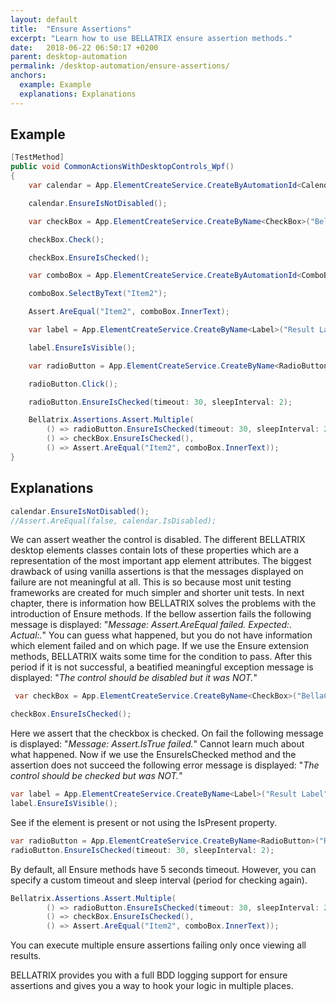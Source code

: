 ```yaml
---
layout: default
title:  "Ensure Assertions"
excerpt: "Learn how to use BELLATRIX ensure assertion methods."
date:   2018-06-22 06:50:17 +0200
parent: desktop-automation
permalink: /desktop-automation/ensure-assertions/
anchors:
  example: Example
  explanations: Explanations
---
```

Example
-------
```csharp
[TestMethod]
public void CommonActionsWithDesktopControls_Wpf()
{
    var calendar = App.ElementCreateService.CreateByAutomationId<Calendar>("calendar");

    calendar.EnsureIsNotDisabled();

    var checkBox = App.ElementCreateService.CreateByName<CheckBox>("BellaCheckBox");

    checkBox.Check();

    checkBox.EnsureIsChecked();

    var comboBox = App.ElementCreateService.CreateByAutomationId<ComboBox>("select");

    comboBox.SelectByText("Item2");

    Assert.AreEqual("Item2", comboBox.InnerText);

    var label = App.ElementCreateService.CreateByName<Label>("Result Label");

    label.EnsureIsVisible();

    var radioButton = App.ElementCreateService.CreateByName<RadioButton>("RadioButton");

    radioButton.Click();

    radioButton.EnsureIsChecked(timeout: 30, sleepInterval: 2);

	Bellatrix.Assertions.Assert.Multiple(
        () => radioButton.EnsureIsChecked(timeout: 30, sleepInterval: 2),
        () => checkBox.EnsureIsChecked(),
        () => Assert.AreEqual("Item2", comboBox.InnerText));
}
```

Explanations
------------
```csharp
calendar.EnsureIsNotDisabled();
//Assert.AreEqual(false, calendar.IsDisabled);
```
We can assert weather the control is disabled. The different BELLATRIX desktop elements classes contain lots of these properties which are a representation of the most important app element attributes. The biggest drawback of using vanilla assertions is that the messages displayed on failure are not meaningful at all. This is so because most unit testing frameworks are created for much simpler and shorter unit tests. In next chapter, there is information how BELLATRIX solves the problems with the introduction of Ensure methods. If the bellow assertion fails the following message is displayed: "*Message: Assert.AreEqual failed. Expected:<false>. Actual:<true>.*" You can guess what happened, but you do not have information which element failed and on which page. 
If we use the Ensure extension methods, BELLATRIX waits some time for the condition to pass. After this period if it is not successful, a beatified meaningful exception message is displayed: "*The control should be disabled but it was NOT.*"
```csharp
 var checkBox = App.ElementCreateService.CreateByName<CheckBox>("BellaCheckBox");

checkBox.EnsureIsChecked();
```
Here we assert that the checkbox is checked. On fail the following message is displayed: "*Message: Assert.IsTrue failed.*" Cannot learn much about what happened.
Now if we use the EnsureIsChecked method and the assertion does not succeed the following error message is displayed: "*The control should be checked but was NOT.*"
```csharp
var label = App.ElementCreateService.CreateByName<Label>("Result Label");
label.EnsureIsVisible();
```
See if the element is present or not using the IsPresent property.
```csharp
var radioButton = App.ElementCreateService.CreateByName<RadioButton>("RadioButton");
radioButton.EnsureIsChecked(timeout: 30, sleepInterval: 2);
```
By default, all Ensure methods have 5 seconds timeout. However, you can specify a custom timeout and sleep interval (period for checking again).
```csharp
Bellatrix.Assertions.Assert.Multiple(
        () => radioButton.EnsureIsChecked(timeout: 30, sleepInterval: 2),
        () => checkBox.EnsureIsChecked(),
        () => Assert.AreEqual("Item2", comboBox.InnerText));
```
You can execute multiple ensure assertions failing only once viewing all results.

BELLATRIX provides you with a full BDD logging support for ensure assertions and gives you a way to hook your logic in multiple places.